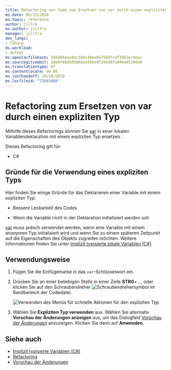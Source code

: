 ```yaml
---
title: Refactoring von Code zum Ersetzen von var durch einen expliziten Typ
ms.date: 05/15/2018
ms.topic: reference
author: jillre
ms.author: jillfra
manager: jillfra
dev_langs:
- CSharp
ms.workload:
- dotnet
ms.openlocfilehash: 566d064ac0ac1b9c48ee8e75697cef39b2ec4ee1
ms.sourcegitcommit: a8e8f4bd5d508da34bbe9f2d4d9fa94da0539de0
ms.translationtype: HT
ms.contentlocale: de-DE
ms.lasthandoff: 10/19/2019
ms.locfileid: "72661686"
---
```

# <a name="refactoring-to-replace-var-with-an-explicit-type"></a>Refactoring zum Ersetzen von var durch einen expliziten Typ

Mithilfe dieses Refactorings können Sie [var](/dotnet/csharp/language-reference/keywords/var) in einer lokalen Variablendeklaration mit einem expliziten Typ ersetzen.

Dieses Refactoring gilt für:

- C#

## <a name="why-to-use-an-explicit-type"></a>Gründe für die Verwendung eines expliziten Typs

Hier finden Sie einige Gründe für das Deklarieren einer Variable mit einem expliziten Typ:

- Bessere Lesbarkeit des Codes

- Wenn die Variable nicht in der Deklaration initialisiert werden soll

[var](/dotnet/csharp/language-reference/keywords/var) muss jedoch verwendet werden, wenn eine Variable mit einem anonymen Typ initialisiert wird und wenn Sie zu einem späteren Zeitpunkt auf die Eigenschaften des Objekts zugreifen möchten. Weitere Informationen finden Sie unter [Implizit typisierte lokale Variablen (C#)](/dotnet/csharp/programming-guide/classes-and-structs/implicitly-typed-local-variables).

## <a name="how-to-use-it"></a>Verwendungsweise

1. Fügen Sie die Einfügemarke in das `var`-Schlüsselwort ein.

1. Drücken Sie an einer beliebigen Stelle in einer Zeile **STRG**+ **.** , oder klicken Sie auf den Schraubendreher ![Schraubendrehersymbol](../media/screwdriver-icon.png) im Randbereich der Codedatei.

   ![Verwenden des Menüs für schnelle Aktionen für den expliziten Typ](media/use-explicit-type.png)

1. Wählen Sie **Expliziten Typ verwenden** aus. Wählen Sie alternativ **Vorschau der Änderungen anzeigen** aus, um das Dialogfeld [Vorschau der Änderungen](../../ide/preview-changes.md) anzuzeigen. Klicken Sie dann auf **Anwenden**.

## <a name="see-also"></a>Siehe auch

- [Implizit typisierte Variablen (C#)](/dotnet/csharp/programming-guide/classes-and-structs/implicitly-typed-local-variables)
- [Refactoring](../refactoring-in-visual-studio.md)
- [Vorschau der Änderungen](../../ide/preview-changes.md)